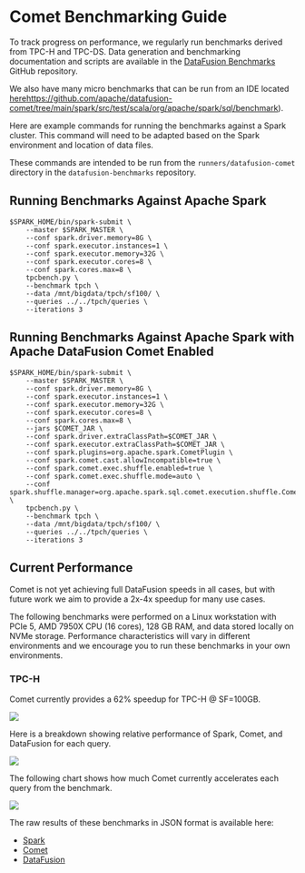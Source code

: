 <!--
Licensed to the Apache Software Foundation (ASF) under one
or more contributor license agreements.  See the NOTICE file
distributed with this work for additional information
regarding copyright ownership.  The ASF licenses this file
to you under the Apache License, Version 2.0 (the
"License"); you may not use this file except in compliance
with the License.  You may obtain a copy of the License at

  http://www.apache.org/licenses/LICENSE-2.0

Unless required by applicable law or agreed to in writing,
software distributed under the License is distributed on an
"AS IS" BASIS, WITHOUT WARRANTIES OR CONDITIONS OF ANY
KIND, either express or implied.  See the License for the
specific language governing permissions and limitations
under the License.
-->

# Comet Benchmarking Guide

To track progress on performance, we regularly run benchmarks derived from TPC-H and TPC-DS. Data generation and 
benchmarking documentation and scripts are available in the [DataFusion Benchmarks](https://github.com/apache/datafusion-benchmarks) GitHub repository.

We also have many micro benchmarks that can be run from an IDE located [here]()https://github.com/apache/datafusion-comet/tree/main/spark/src/test/scala/org/apache/spark/sql/benchmark). 

Here are example commands for running the benchmarks against a Spark cluster. This command will need to be 
adapted based on the Spark environment and location of data files.

These commands are intended to be run from the `runners/datafusion-comet` directory in the `datafusion-benchmarks` 
repository.

## Running Benchmarks Against Apache Spark

```shell
$SPARK_HOME/bin/spark-submit \
    --master $SPARK_MASTER \
    --conf spark.driver.memory=8G \
    --conf spark.executor.instances=1 \
    --conf spark.executor.memory=32G \
    --conf spark.executor.cores=8 \
    --conf spark.cores.max=8 \
    tpcbench.py \
    --benchmark tpch \
    --data /mnt/bigdata/tpch/sf100/ \
    --queries ../../tpch/queries \
    --iterations 3
```

## Running Benchmarks Against Apache Spark with Apache DataFusion Comet Enabled

```shell
$SPARK_HOME/bin/spark-submit \
    --master $SPARK_MASTER \
    --conf spark.driver.memory=8G \
    --conf spark.executor.instances=1 \
    --conf spark.executor.memory=32G \
    --conf spark.executor.cores=8 \
    --conf spark.cores.max=8 \
    --jars $COMET_JAR \
    --conf spark.driver.extraClassPath=$COMET_JAR \
    --conf spark.executor.extraClassPath=$COMET_JAR \
    --conf spark.plugins=org.apache.spark.CometPlugin \
    --conf spark.comet.cast.allowIncompatible=true \
    --conf spark.comet.exec.shuffle.enabled=true \
    --conf spark.comet.exec.shuffle.mode=auto \
    --conf spark.shuffle.manager=org.apache.spark.sql.comet.execution.shuffle.CometShuffleManager \
    tpcbench.py \
    --benchmark tpch \
    --data /mnt/bigdata/tpch/sf100/ \
    --queries ../../tpch/queries \
    --iterations 3
```

## Current Performance

Comet is not yet achieving full DataFusion speeds in all cases, but with future work we aim to provide a 2x-4x speedup
for many use cases.

The following benchmarks were performed on a Linux workstation with PCIe 5, AMD 7950X CPU (16 cores), 128 GB RAM, and 
data stored locally on NVMe storage. Performance characteristics will vary in different environments and we encourage 
you to run these benchmarks in your own environments.

### TPC-H

Comet currently provides a 62% speedup for TPC-H @ SF=100GB.

![](../../_static/images/benchmark-results/2024-08-23/tpch_allqueries.png)

Here is a breakdown showing relative performance of Spark, Comet, and DataFusion for each query.

![](../../_static/images/benchmark-results/2024-08-23/tpch_queries_compare.png)

The following chart shows how much Comet currently accelerates each query from the benchmark. 

![](../../_static/images/benchmark-results/2024-08-23/tpch_queries_speedup_rel.png)

The raw results of these benchmarks in JSON format is available here:

- [Spark](./benchmark-results/2024-08-23/spark-tpch.json)
- [Comet](./benchmark-results/2024-08-23/comet-tpch.json)
- [DataFusion](./benchmark-results/2024-08-23/datafusion-python-tpch.json)
